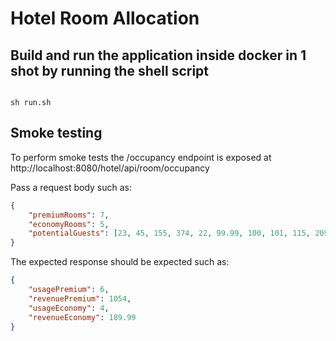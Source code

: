 # Hotel Room Allocation

## Build and run the application inside docker in 1 shot by running the shell script

```shell

sh run.sh
```

## Smoke testing

To perform smoke tests the /occupancy endpoint is exposed at http://localhost:8080/hotel/api/room/occupancy

Pass a request body such as:
```json
{
    "premiumRooms": 7,
    "economyRooms": 5,
    "potentialGuests": [23, 45, 155, 374, 22, 99.99, 100, 101, 115, 209]
}
```

The expected response should be expected such as:
```json
{
    "usagePremium": 6,
    "revenuePremium": 1054,
    "usageEconomy": 4,
    "revenueEconomy": 189.99
}
```
